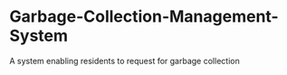 # Garbage-Collection-Management-System
A system enabling residents to request for garbage collection
